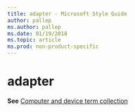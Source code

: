 ```yaml
---
title: adapter - Microsoft Style Guide
author: pallep
ms.author: pallep
ms.date: 01/19/2018
ms.topic: article
ms.prod: non-product-specific
---
```


# adapter

**See** [Computer and device term collection](~/a-z-word-list-term-collections/term-collections/computer-device-terms.md)
